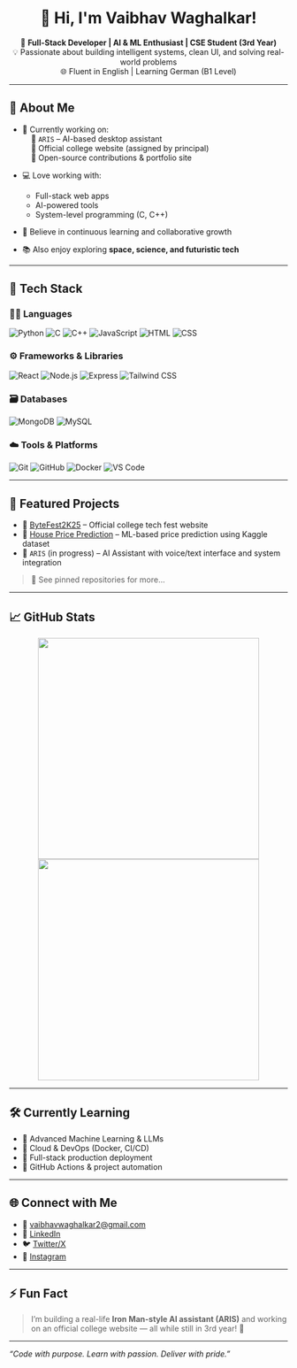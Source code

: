 <h1 align="center">👋 Hi, I'm Vaibhav Waghalkar!</h1>

<p align="center">
  🚀 <b>Full-Stack Developer | AI & ML Enthusiast | CSE Student (3rd Year)</b><br>
  💡 Passionate about building intelligent systems, clean UI, and solving real-world problems<br>
  🌐 Fluent in English | Learning German (B1 Level)<br>
</p>

---

## 🧠 About Me

- 🔭 Currently working on:  
  &nbsp;&nbsp;&nbsp;&nbsp;🔹 `ARIS` – AI-based desktop assistant  
  &nbsp;&nbsp;&nbsp;&nbsp;🔹 Official college website (assigned by principal)  
  &nbsp;&nbsp;&nbsp;&nbsp;🔹 Open-source contributions & portfolio site

- 💻 Love working with:
  - Full-stack web apps
  - AI-powered tools
  - System-level programming (C, C++)
  
- 🚀 Believe in continuous learning and collaborative growth  
- 📚 Also enjoy exploring **space, science, and futuristic tech**

---

## 🧰 Tech Stack

### 👨‍💻 Languages  
![Python](https://img.shields.io/badge/Python-3776AB?style=flat&logo=python&logoColor=white)
![C](https://img.shields.io/badge/C-00599C?style=flat&logo=c&logoColor=white)
![C++](https://img.shields.io/badge/C++-00599C?style=flat&logo=c%2B%2B&logoColor=white)
![JavaScript](https://img.shields.io/badge/JavaScript-F7DF1E?style=flat&logo=javascript&logoColor=black)
![HTML](https://img.shields.io/badge/HTML-E34F26?style=flat&logo=html5&logoColor=white)
![CSS](https://img.shields.io/badge/CSS-1572B6?style=flat&logo=css3&logoColor=white)

### ⚙️ Frameworks & Libraries  
![React](https://img.shields.io/badge/React-61DAFB?style=flat&logo=react&logoColor=black)
![Node.js](https://img.shields.io/badge/Node.js-339933?style=flat&logo=nodedotjs&logoColor=white)
![Express](https://img.shields.io/badge/Express.js-000000?style=flat&logo=express&logoColor=white)
![Tailwind CSS](https://img.shields.io/badge/TailwindCSS-06B6D4?style=flat&logo=tailwindcss&logoColor=white)

### 🗃️ Databases  
![MongoDB](https://img.shields.io/badge/MongoDB-47A248?style=flat&logo=mongodb&logoColor=white)
![MySQL](https://img.shields.io/badge/MySQL-4479A1?style=flat&logo=mysql&logoColor=white)

### ☁️ Tools & Platforms  
![Git](https://img.shields.io/badge/Git-F05032?style=flat&logo=git&logoColor=white)
![GitHub](https://img.shields.io/badge/GitHub-181717?style=flat&logo=github&logoColor=white)
![Docker](https://img.shields.io/badge/Docker-2496ED?style=flat&logo=docker&logoColor=white)
![VS Code](https://img.shields.io/badge/VSCode-007ACC?style=flat&logo=visualstudiocode&logoColor=white)

---

## 🧩 Featured Projects

- 🔷 [ByteFest2K25](https://bytefest2k25.netlify.app/) – Official college tech fest website  
- 🔷 [House Price Prediction](https://github.com/Vaibhav-Waghalkar/House-Price-Prediction-ML) – ML-based price prediction using Kaggle dataset  
- 🔷 `ARIS` (in progress) – AI Assistant with voice/text interface and system integration

> 🔗 See pinned repositories for more...

---

## 📈 GitHub Stats

<p align="center">
  <img src="https://github-readme-stats.vercel.app/api?username=Vaibhav-Waghalkar&show_icons=true&theme=radical" width="400px">
  <img src="https://github-readme-streak-stats.herokuapp.com/?user=Vaibhav-Waghalkar&theme=radical" width="400px">
</p>

---

## 🛠️ Currently Learning

- 🔸 Advanced Machine Learning & LLMs  
- 🔸 Cloud & DevOps (Docker, CI/CD)  
- 🔸 Full-stack production deployment  
- 🔸 GitHub Actions & project automation

---

## 🌐 Connect with Me

- 📧 [vaibhavwaghalkar2@gmail.com](mailto:vaibhavwaghalkar2@gmail.com)  
- 💼 [LinkedIn](https://www.linkedin.com/in/vaibhav-waghalkar-848885343/)  
- 🐦 [Twitter/X](https://x.com/Vaibhav200205)  
- 📸 [Instagram](https://www.instagram.com/waghalkar.vaibhav/)

---

## ⚡ Fun Fact

> I’m building a real-life **Iron Man-style AI assistant (ARIS)** and working on an official college website — all while still in 3rd year! 🚀

---

_“Code with purpose. Learn with passion. Deliver with pride.”_
